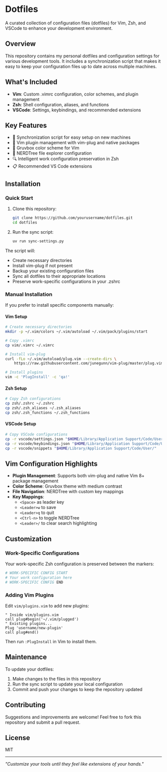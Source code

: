 # Dotfiles

A curated collection of configuration files (dotfiles) for Vim, Zsh, and VSCode to enhance your development environment.

## Overview

This repository contains my personal dotfiles and configuration settings for various development tools. It includes a synchronization script that makes it easy to keep your configuration files up to date across multiple machines.

## What's Included

- **Vim**: Custom .vimrc configuration, color schemes, and plugin management
- **Zsh**: Shell configuration, aliases, and functions
- **VSCode**: Settings, keybindings, and recommended extensions

## Key Features

- 🔄 Synchronization script for easy setup on new machines
- 🔌 Vim plugin management with vim-plug and native packages
- 🎨 Gruvbox color scheme for Vim
- 🌲 NERDTree file explorer configuration
- 🔍 Intelligent work configuration preservation in Zsh
- 📋 Recommended VS Code extensions

## Installation

### Quick Start

1. Clone this repository:
   ```bash
   git clone https://github.com/yourusername/dotfiles.git
   cd dotfiles
   ```

2. Run the sync script:
   ```bash
   uv run sync-settings.py
   ```

The script will:
- Create necessary directories
- Install vim-plug if not present
- Backup your existing configuration files
- Sync all dotfiles to their appropriate locations
- Preserve work-specific configurations in your .zshrc

### Manual Installation

If you prefer to install specific components manually:

#### Vim Setup
```bash
# Create necessary directories
mkdir -p ~/.vim/colors ~/.vim/autoload ~/.vim/pack/plugins/start

# Copy .vimrc
cp vim/.vimrc ~/.vimrc

# Install vim-plug
curl -fLo ~/.vim/autoload/plug.vim --create-dirs \
    https://raw.githubusercontent.com/junegunn/vim-plug/master/plug.vim

# Install plugins
vim -c 'PlugInstall' -c 'qa!'
```

#### Zsh Setup
```bash
# Copy Zsh configurations
cp zsh/.zshrc ~/.zshrc
cp zsh/.zsh_aliases ~/.zsh_aliases
cp zsh/.zsh_functions ~/.zsh_functions
```

#### VSCode Setup
```bash
# Copy VSCode configurations
cp -r vscode/settings.json "$HOME/Library/Application Support/Code/User/"
cp -r vscode/keybindings.json "$HOME/Library/Application Support/Code/User/"
cp -r vscode/snippets "$HOME/Library/Application Support/Code/User/"
```

## Vim Configuration Highlights

- **Plugin Management**: Supports both vim-plug and native Vim 8+ package management
- **Color Scheme**: Gruvbox theme with medium contrast
- **File Navigation**: NERDTree with custom key mappings
- **Key Mappings**:
  - `<Space>` as leader key
  - `<Leader>w` to save
  - `<Leader>q` to quit
  - `<Ctrl-n>` to toggle NERDTree
  - `<Leader>/` to clear search highlighting

## Customization

### Work-Specific Configurations

Your work-specific Zsh configuration is preserved between the markers:
```bash
# WORK-SPECIFIC CONFIG START
# Your work configuration here
# WORK-SPECIFIC CONFIG END
```

### Adding Vim Plugins

Edit `vim/plugins.vim` to add new plugins:
```vim
" Inside vim/plugins.vim
call plug#begin('~/.vim/plugged')
" Existing plugins...
Plug 'username/new-plugin'
call plug#end()
```

Then run `:PlugInstall` in Vim to install them.

## Maintenance

To update your dotfiles:

1. Make changes to the files in this repository
2. Run the sync script to update your local configuration
3. Commit and push your changes to keep the repository updated

## Contributing

Suggestions and improvements are welcome! Feel free to fork this repository and submit a pull request.

## License

MIT

---

*"Customize your tools until they feel like extensions of your hands."*
